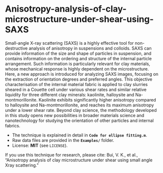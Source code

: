 # Anisotropy-analysis-of-clay-microstructure-under-shear-using-SAXS

Small-angle X-ray scattering (SAXS) is a highly effective tool for non-destructive analysis of anisotropy in suspensions and colloids. SAXS can provide information of the size and shape of particles in suspension, and contains information on the ordering and structure of the internal particle arrangement. Such information is particularly relevant for clay materials, whose mechanical response is highly dependent on the microstructure. Here, a new approach is introduced for analyzing SAXS images, focusing on the extraction of orientation degrees and preferred angles. This objective characterisation of the internal material fabric is applied to clay slurries sheared in a Couette cell under various shear rates and similar relative liquidity for three different clay minerals: kaolinite, halloysite and Na-montmorillonite. Kaolinite exhibits significantly higher anisotropy compared to halloysite and Na-montmorillonite, and reaches its maximum anisotropy under a lower shear rate. Beyond clay science, the methodology developed in this study opens new possibilities in broader materials science and nanotechnology for studying the  orientation of other particles and internal fabrics.

- The technique is explained in detail in **`Code for ellipse fitting.m`**.
- Raw data files are provided in the **`Examples/`** folder.
- License: **MIT** (see `LICENSE`).

If you use this technique for research, please cite: Bui, V. K., et al., “Anisotropy analysis of clay microstructure under shear using small angle Xray scattering.”
